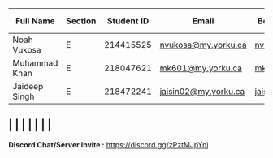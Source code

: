 | Full Name |Section | Student ID | Email | Best Way to Contact | Discord Username
|-----------|--------|------------|-------|---------------------|------------------
| Noah Vukosa | E | 214415525 |nvukosa@my.yorku.ca | nvukosa@my.yorku.ca | noahv5127
| Muhammad Khan | E | 218047621 | mk601@my.yorku.ca | mk601@my.yorku.ca | moon601.
| Jaideep Singh  | E | 218472241 | jaisin02@my.yorku.ca  | jaisin02@my.yorku.ca | jai.dhunna
|
|
|
| 
|
| 
|
---


**Discord Chat/Server Invite :** https://discord.gg/zPztMJpYnj

